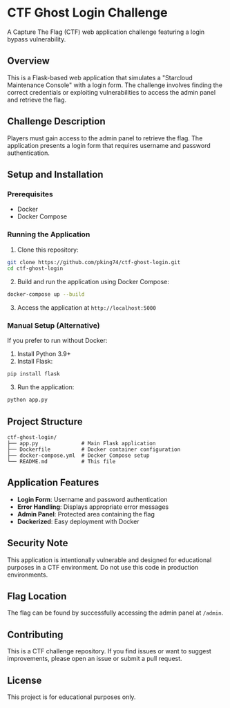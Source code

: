 # CTF Ghost Login Challenge

A Capture The Flag (CTF) web application challenge featuring a login bypass vulnerability.

## Overview

This is a Flask-based web application that simulates a "Starcloud Maintenance Console" with a login form. The challenge involves finding the correct credentials or exploiting vulnerabilities to access the admin panel and retrieve the flag.

## Challenge Description

Players must gain access to the admin panel to retrieve the flag. The application presents a login form that requires username and password authentication.

## Setup and Installation

### Prerequisites
- Docker
- Docker Compose

### Running the Application

1. Clone this repository:
```bash
git clone https://github.com/pking74/ctf-ghost-login.git
cd ctf-ghost-login
```

2. Build and run the application using Docker Compose:
```bash
docker-compose up --build
```

3. Access the application at `http://localhost:5000`

### Manual Setup (Alternative)

If you prefer to run without Docker:

1. Install Python 3.9+
2. Install Flask:
```bash
pip install flask
```
3. Run the application:
```bash
python app.py
```

## Project Structure

```
ctf-ghost-login/
├── app.py              # Main Flask application
├── Dockerfile          # Docker container configuration
├── docker-compose.yml  # Docker Compose setup
└── README.md           # This file
```

## Application Features

- **Login Form**: Username and password authentication
- **Error Handling**: Displays appropriate error messages
- **Admin Panel**: Protected area containing the flag
- **Dockerized**: Easy deployment with Docker

## Security Note

This application is intentionally vulnerable and designed for educational purposes in a CTF environment. Do not use this code in production environments.

## Flag Location

The flag can be found by successfully accessing the admin panel at `/admin`.

## Contributing

This is a CTF challenge repository. If you find issues or want to suggest improvements, please open an issue or submit a pull request.

## License

This project is for educational purposes only.
